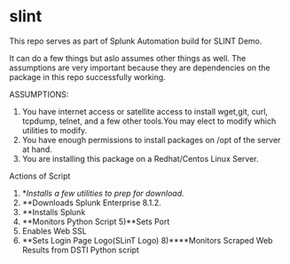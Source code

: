 # slint

This repo serves as part of Splunk Automation build for SLINT Demo.

It can do a few things but aslo assumes other things as well. The assumptions are very important because they are dependencies on the package in this repo successfully working. 

ASSUMPTIONS:

1) You have internet access or satellite access to install wget,git, curl, tcpdump, telnet, and a few other tools.You may elect to modify which utilities to modify.
2) You have enough permissions to install packages on /opt of the server at hand.
3) You are installing this package on a Redhat/Centos Linux Server.

Actions of Script
1) **Installs a few utilities to prep for download.*
2) **Downloads Splunk Enterprise 8.1.2.
3) **Installs Splunk
4) **Monitors Python Script
5)**Sets Port
6) Enables Web SSL
7) **Sets Login Page Logo(SLinT Logo)
8)****Monitors Scraped Web Results from DSTI Python script
